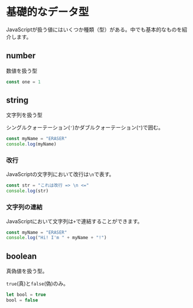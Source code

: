 # 基礎的なデータ型

JavaScriptが扱う値にはいくつか種類（型）がある。中でも基本的なものを紹介します。

## number

数値を扱う型

```javascript
const one = 1
```

## string

文字列を扱う型

シングルクォーテーション(`'`)かダブルクォーテーション(`"`)で囲む。

```javascript
const myName = "ERASER"
console.log(myName)
```

### 改行

JavaScriptの文字列において改行は`\n`で表す。

```javascript
const str = "これは改行 => \n <=" 
console.log(str)
```

### 文字列の連結

JavaScriptにおいて文字列は`+`で連結することができます。

```javascript
const myName = "ERASER"
console.log("Hi! I'm " + myName + "!")
```

## boolean

真偽値を扱う型。

`true`(真)と`false`(偽)のみ。

```javascript
let bool = true
bool = false
```

